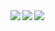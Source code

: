 <span>
  <img align="left" src="https://github-readme-stats.vercel.app/api?username=tdakkota&count_private=true&show_icons=true&theme=radical"/>
</span>

<span>
  <img align="left" src="https://github-readme-stats.vercel.app/api/top-langs/?username=tdakkota&theme=radical" />
</span>

<span>
  <img src="https://github.com/tdakkota/tdakkota/blob/master/gopher.gif" />
</span>

